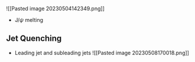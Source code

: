 ![[Pasted image 20230504142349.png]]

- J/$\psi$ melting

## Jet Quenching
 - Leading jet and subleading jets
![[Pasted image 20230508170018.png]]